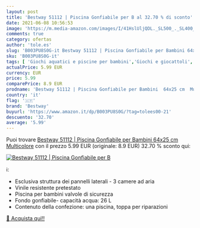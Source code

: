 ```yaml
---
layout: post
title: 'Bestway 51112 | Piscina Gonfiabile per B al 32.70 % di sconto'
date: 2021-06-08 10:56:53
image: 'https://m.media-amazon.com/images/I/41HslUljQDL._SL500_._SL400_.jpg'
comments: true
category: ofertas
author: 'tole.es'
slug: 'B003PU8S0G-it Bestway 51112 | Piscina Gonfiabile per Bambini 64x25 cm...'
sku: 'B003PU8S0G-it'
tags: [ 'Giochi aquatici e piscine per bambini','Giochi e giocattoli','Piscinette per bambini','Sport e giochi allaperto','bestway', ]
actualPrice: 5.99 EUR
currency: EUR
price: 5.99
comparePrice: 8.9 EUR
prodname: 'Bestway 51112 | Piscina Gonfiabile per Bambini  64x25 cm  Multicolore'
country: 'it'
flag: '🇮🇹'
brand: 'Bestway'
buyurl: 'https://www.amazon.it/dp/B003PU8S0G/?tag=tolees00-21'
descuento: '32.70'
average: '5.99'
---
```


Puoi trovare [Bestway 51112 | Piscina Gonfiabile per Bambini  64x25 cm  Multicolore](https://www.amazon.it/dp/B003PU8S0G/?tag=tolees00-21) con il prezzo 5.99 EUR (originale: 8.9 EUR) 32.70 % sconto qui:

[![Bestway 51112 | Piscina Gonfiabile per B](https://m.media-amazon.com/images/I/41HslUljQDL._SL500_._SL400_.jpg)](https://www.amazon.it/dp/B003PU8S0G/?tag=tolees00-21)

ℹ️:

- Esclusiva struttura dei pannelli laterali - 3 camere ad aria
- Vinile resistente pretestato
- Piscina per bambini valvole di sicurezza
- Fondo gonfiabile- capacità acqua: 26 L
- Contenuto della confezione: una piscina, toppa per riparazioni

[🛒 Acquista qui!!](https://www.amazon.it/dp/B003PU8S0G/?tag=tolees00-21)
